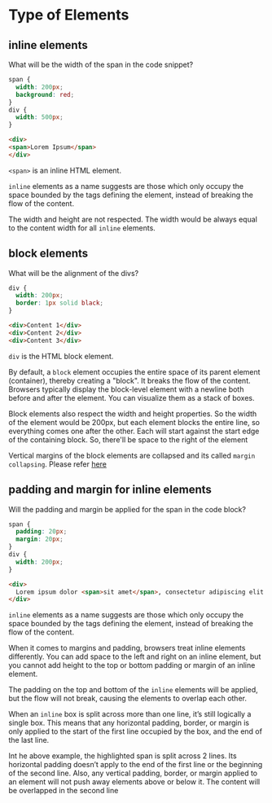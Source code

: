 # Type of Elements

## inline elements

What will be the width of the span in the code snippet?

```CSS
span {
  width: 200px;
  background: red;
}
div {
  width: 500px;
}
```
```HTML
<div>
<span>Lorem Ipsum</span>
</div>
```
`<span>` is an inline HTML element.

`inline` elements as a name suggests are those which only occupy the space bounded by the tags defining the element, instead of breaking the flow of the content.

The width and height are not respected. The width would be always equal to the content width for all `inline` elements.

## block elements

What will be the alignment of the divs?

```CSS
div {
  width: 200px;
  border: 1px solid black;
}
```
```HTML
<div>Content 1</div>
<div>Content 2</div>
<div>Content 3</div>
```

`div` is the HTML block element.

By default, a `block` element occupies the entire space of its parent element (container), thereby creating a "block". It breaks the flow of the content. Browsers typically display the block-level element with a newline both before and after the element. You can visualize them as a stack of boxes.

Block elements also respect the width and height properties. So the width of the element would be 200px, but each element blocks the entire line, so everything comes one after the other. Each will start against the start edge of the containing block. So, there'll be space to the right of the element

Vertical margins of the block elements are collapsed and its called `margin collapsing`. Please refer [here](https://github.com/markandan/Frontend-Focus/tree/master/CSS/collapse-margin)

## padding and margin for inline elements

Will the padding and margin be applied for the span in the code block?
```CSS
span {
  padding: 20px;
  margin: 20px;
}
div {
  width: 200px;
}
```
```HTML
<div>
  Lorem ipsum dolor <span>sit amet</span>, consectetur adipiscing elit. Aliquam quis convallis lectus. Nam ligula elit, vestibulum pharetra vehicula sed, placerat sed felis. Nunc sed lorem ut urna pellentesque gravida vel eu est. Vestibulum volutpat euismod mattis. Pellentesque nec suscipit nibh. Nullam hendrerit et nibh ut placerat. Duis sit amet pharetra ipsum. Curabitur lacinia aliquam gravida.
</div>
```
`inline` elements as a name suggests are those which only occupy the space bounded by the tags defining the element, instead of breaking the flow of the content.

When it comes to margins and padding, browsers treat inline elements differently. You can add space to the left and right on an inline element, but you cannot add height to the top or bottom padding or margin of an inline element.

The padding on the top and bottom of the `inline` elements will be applied, but the flow will not break, causing the elements to overlap each other.

When an `inline` box is split across more than one line, it’s still logically a single box. This means that any horizontal padding, border, or margin is only applied to the start of the first line occupied by the box, and the end of the last line.

Int he above example, the highlighted span is split across 2 lines. Its horizontal padding doesn’t apply to the end of the first line or the beginning of the second line. Also, any vertical padding, border, or margin applied to an element will not push away elements above or below it. The content will be overlapped in the second line
